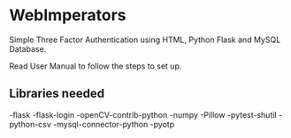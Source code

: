 # WebImperators
Simple Three Factor Authentication using HTML, Python Flask and MySQL Database.

Read User Manual to follow the steps to set up.

## Libraries needed
-flask
-flask-login
-openCV-contrib-python
-numpy
-Pillow
-pytest-shutil
-python-csv
-mysql-connector-python
-pyotp

